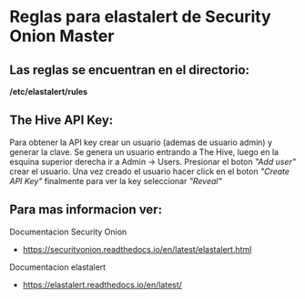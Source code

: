 # Reglas para elastalert de Security Onion Master

## Las reglas se encuentran en el directorio:
**/etc/elastalert/rules**

## The Hive API Key:
Para obtener la API key crear un usuario (ademas de usuario admin) y generar la clave.
Se genera un usuario entrando a The Hive, luego en la esquina superior derecha ir a Admin -> Users. Presionar el boton *"Add user"* crear el usuario.
Una vez creado el usuario hacer click en el boton *"Create API Key"* finalmente para ver la key seleccionar *"Reveal"*


## Para mas informacion ver:
Documentacion Security Onion
- https://securityonion.readthedocs.io/en/latest/elastalert.html

 Documentacion elastalert
- https://elastalert.readthedocs.io/en/latest/


